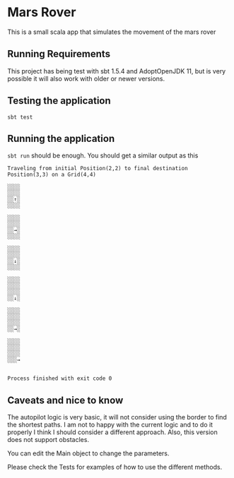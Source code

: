 # Mars Rover #
This is a small scala app that simulates the movement of the mars rover

## Running Requirements ##
This project has being test with sbt 1.5.4 and AdoptOpenJDK 11, but is very possible 
it will also work with older or newer versions.

## Testing the application ##
`sbt test`

## Running the application ##
`sbt run` should be enough.
You should get a similar output as this

```
Traveling from initial Position(2,2) to final destination Position(3,3) on a Grid(4,4)

░░░░
░░░░
░░↑░
░░░░

░░░░
░░░░
░░→░
░░░░

░░░░
░░░░
░░↓░
░░░░

░░░░
░░░░
░░░░
░░↓░

░░░░
░░░░
░░░░
░░→░

░░░░
░░░░
░░░░
░░░→


Process finished with exit code 0

```

## Caveats and nice to know ##
The autopilot logic is very basic, it will not consider using the border to find the shortest paths. I am not to happy
with the current logic and to do it properly I think I should consider a different approach.
Also, this version does not support obstacles.

You can edit the Main object to change the parameters.

Please check the Tests for examples of how to use the different methods.




